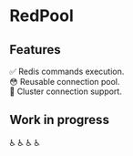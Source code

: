# RedPool

## Features

✅ Redis commands execution.  
😳 Reusable connection pool.  
🤯 Cluster connection support.

## Work in progress

♿️ ♿️ ♿️ ♿️
